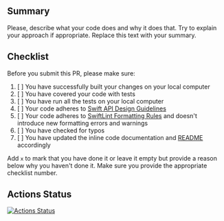 ## Summary
Please, describe what your code does and why it does that. Try to explain your approach if appropriate. Replace this text with your summary.

## Checklist
Before you submit this PR, please make sure:
1. [ ] You have successfully built your changes on your local computer
2. [ ] You have covered your code with tests
3. [ ] You have run all the tests on your local computer
4. [ ] Your code adheres to [Swift API Design Guidelines](https://swift.org/documentation/api-design-guidelines)
5. [ ] Your code adheres to [SwiftLint Formatting Rules](https://realm.github.io/SwiftLint/rule-directory.html) and doesn't introduce new formatting errors and warnings
6. [ ] You have checked for typos
7. [ ] You have updated the inline code documentation and [README](https://github.com/chaqmoq/chaqmoq/blob/master/README.md) accordingly

Add `x` to mark that you have done it or leave it empty but provide a reason below why you haven't done it. Make sure you provide the appropriate checklist number.

## Actions Status
[![Actions Status](https://github.com/chaqmoq/chaqmoq/actions/workflows/development.yaml/badge.svg)](https://github.com/chaqmoq/chaqmoq/actions/workflows/development.yaml)
